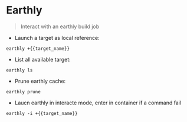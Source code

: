 # Earthly

> Interact with an earthly build job

- Launch a target as local reference:

`earthly +{{target_name}}`

- List all available target:

`earthly ls`

- Prune earthly cache:

`earthly prune`

- Laucn earthly in interacte mode, enter in container if a command fail

`earthly -i +{{target_name}}`
